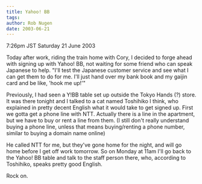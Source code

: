 ```yaml
---
title: Yahoo! BB
tags: 
author: Rob Nugen
date: 2003-06-21
---
```


<p class=date>7:26pm JST Saturday 21 June 2003</p>

<p>Today after work, riding the train home with Cory, I decided to
forge ahead with signing up with Yahoo! BB, not waiting for some
friend who can speak Japanese to help.  "I'll test the Japanese
customer service and see what I can get them to do for me.  I'll just
hand over my bank book and my gaijin card and be like, 'hook me
up!'"</p>

<p>Previously, I had seen a Y!BB table set up outside the Tokyo Hands
(?) store.  It was there tonight and I talked to a cat named Toshihiko
I think, who explained in pretty decent English what it would take to
get signed up.  First we gotta get a phone line with NTT. Actually
there is a line in the apartment, but we have to buy or rent a line
from them.  (I still don't really understand buying a phone line,
unless that means buying/renting a phone number, similar to buying a
domain name online)</p>

<p>He called NTT for me, but they've gone home for the night, and will
go home before I get off work tomorrow.  So on Monday at 11am I'll go
back to the Yahoo! BB table and talk to the staff person there, who,
according to Toshihiko, speaks pretty good English.</p>

<p>Rock on.</p>
